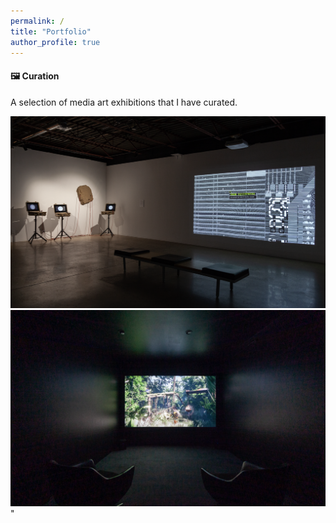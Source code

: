 ```yaml
---
permalink: /
title: "Portfolio"
author_profile: true
---
```


#### 🖼️ Curation

A selection of media art exhibitions that I have curated.<br/>

<img src='/images/Object-Gardens_installation_01.png' width='900'/><br/><img src='/images/Object-Gardens_installation_02.png' width='900'/>"
